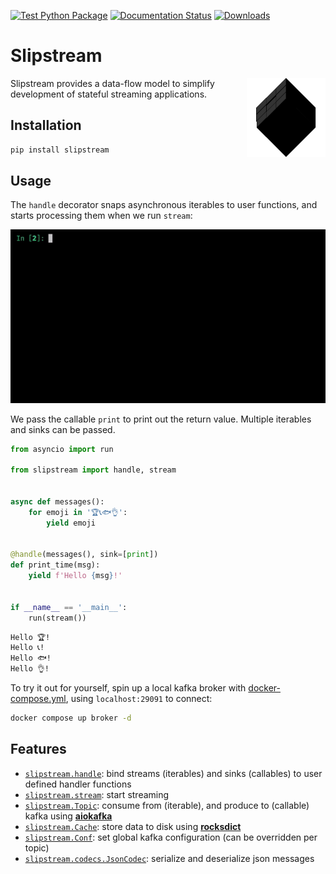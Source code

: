 [![Test Python Package](https://github.com/Menziess/slipstream/actions/workflows/python-test.yml/badge.svg)](https://github.com/Menziess/slipstream/actions/workflows/python-test.yml) [![Documentation Status](https://readthedocs.org/projects/slipstream/badge/?version=latest)](https://slipstream.readthedocs.io/en/latest/?badge=latest) [![Downloads](https://static.pepy.tech/personalized-badge/slipstream?period=month&units=international_system&left_color=grey&right_color=brightgreen&left_text=downloads/month)](https://pepy.tech/project/slipstream)

# Slipstream

<img src="./res/logo.png" width="25%" height="25%" align="right" />

Slipstream provides a data-flow model to simplify development of stateful streaming applications.

## Installation

```sh
pip install slipstream
```

## Usage

The `handle` decorator snaps asynchronous iterables to user functions, and starts processing them when we run `stream`:

![demo](./res/demo.gif)

We pass the callable `print` to print out the return value. Multiple iterables and sinks can be passed.

```py
from asyncio import run

from slipstream import handle, stream


async def messages():
    for emoji in '🏆📞🐟👌':
        yield emoji


@handle(messages(), sink=[print])
def print_time(msg):
    yield f'Hello {msg}!'


if __name__ == '__main__':
    run(stream())
```

```sh
Hello 🏆!
Hello 📞!
Hello 🐟!
Hello 👌!
```

To try it out for yourself, spin up a local kafka broker with [docker-compose.yml](docker-compose.yml), using `localhost:29091` to connect:

```sh
docker compose up broker -d
```

## Features

- [`slipstream.handle`](slipstream/__init__.py): bind streams (iterables) and sinks (callables) to user defined handler functions
- [`slipstream.stream`](slipstream/__init__.py): start streaming
- [`slipstream.Topic`](slipstream/core.py): consume from (iterable), and produce to (callable) kafka using [**aiokafka**](https://aiokafka.readthedocs.io/en/stable/index.html)
- [`slipstream.Cache`](slipstream/caching.py): store data to disk using [**rocksdict**](https://congyuwang.github.io/RocksDict/rocksdict.html)
- [`slipstream.Conf`](slipstream/core.py): set global kafka configuration (can be overridden per topic)
- [`slipstream.codecs.JsonCodec`](slipstream/codecs.py): serialize and deserialize json messages
